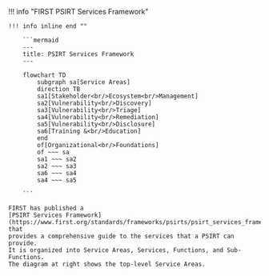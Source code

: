 !!! info "FIRST PSIRT Services Framework"

    !!! info inline end ""

        ```mermaid
        ---
        title: PSIRT Services Framework
        ---
        
        flowchart TD
            subgraph sa[Service Areas]
            direction TB
            sa1[Stakeholder<br/>Ecosystem<br/>Management]
            sa2[Vulnerability<br/>Discovery]
            sa3[Vulnerability<br/>Triage]
            sa4[Vulnerability<br/>Remediation]
            sa5[Vulnerability<br/>Disclosure]
            sa6[Training &<br/>Education]
            end
            of[Organizational<br/>Foundations]
            of ~~~ sa
            sa1 ~~~ sa2
            sa2 ~~~ sa3
            sa6 ~~~ sa4
            sa4 ~~~ sa5

        ```

    FIRST has published a
    [PSIRT Services Framework](https://www.first.org/standards/frameworks/psirts/psirt_services_framework_v1.1) that
    provides a comprehensive guide to the services that a PSIRT can provide.
    It is organized into Service Areas, Services, Functions, and Sub-Functions.
    The diagram at right shows the top-level Service Areas.
